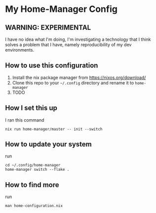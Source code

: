 # My Home-Manager Config


## WARNING: EXPERIMENTAL

I have no idea what I'm doing, I'm investigating a technology that I think solves a problem that I have, namely reproducibility of my dev environments.


## How to use this configuration

1. Install the nix package manager from https://nixos.org/download/
2. Clone this repo to your `~/.config` directory and rename it to `home-manager`
3. TODO


## How I set this up

I ran this command 
```
nix run home-manager/master -- init --switch
```

## How to update your system

run 
```
cd ~/.config/home-manager
home-manager switch --flake .
```

## How to find more

run 
```
man home-configuration.nix
```

